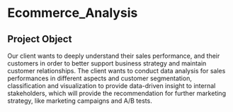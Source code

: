 # Ecommerce_Analysis
## Project Object
Our client wants to deeply understand their sales performance, and their customers in order to better support business strategy and maintain customer relationships. The client wants to conduct data analysis for sales performances in different aspects and customer segmentation, classification and visualization to provide data-driven insight to internal stakeholders, which will provide the recommendation for further marketing strategy, like marketing campaigns and A/B tests.
